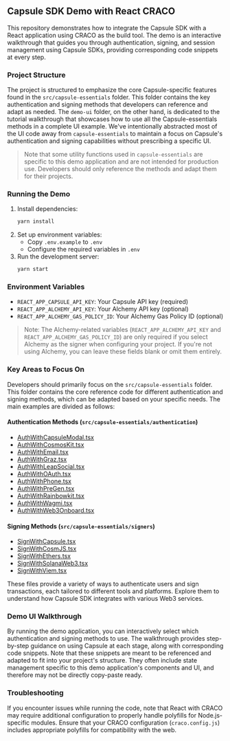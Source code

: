 ## Capsule SDK Demo with React CRACO

This repository demonstrates how to integrate the Capsule SDK with a React application using CRACO as the build tool.
The demo is an interactive walkthrough that guides you through authentication, signing, and session management using
Capsule SDKs, providing corresponding code snippets at every step.

### Project Structure

The project is structured to emphasize the core Capsule-specific features found in the `src/capsule-essentials` folder.
This folder contains the key authentication and signing methods that developers can reference and adapt as needed. The
`demo-ui` folder, on the other hand, is dedicated to the tutorial walkthrough that showcases how to use all the
Capsule-essentials methods in a complete UI example. We've intentionally abstracted most of the UI code away from
`capsule-essentials` to maintain a focus on Capsule's authentication and signing capabilities without prescribing a
specific UI.

> Note that some utility functions used in `capsule-essentials` are specific to this demo application and are not
> intended for production use. Developers should only reference the methods and adapt them for their projects.

### Running the Demo

1. Install dependencies:
   ```bash
   yarn install
   ```
2. Set up environment variables:
   - Copy `.env.example` to `.env`
   - Configure the required variables in `.env`
3. Run the development server:
   ```bash
   yarn start
   ```

### Environment Variables

- `REACT_APP_CAPSULE_API_KEY`: Your Capsule API key (required)
- `REACT_APP_ALCHEMY_API_KEY`: Your Alchemy API key (optional)
- `REACT_APP_ALCHEMY_GAS_POLICY_ID`: Your Alchemy Gas Policy ID (optional)

> Note: The Alchemy-related variables (`REACT_APP_ALCHEMY_API_KEY` and `REACT_APP_ALCHEMY_GAS_POLICY_ID`) are only
> required if you select Alchemy as the signer when configuring your project. If you're not using Alchemy, you can leave
> these fields blank or omit them entirely.

### Key Areas to Focus On

Developers should primarily focus on the `src/capsule-essentials` folder. This folder contains the core reference code
for different authentication and signing methods, which can be adapted based on your specific needs. The main examples
are divided as follows:

#### Authentication Methods (`src/capsule-essentials/authentication`)

- [AuthWithCapsuleModal.tsx](src/capsule-essentials/authentication/with-capsule-modal.tsx)
- [AuthWithCosmosKit.tsx](src/capsule-essentials/authentication/with-cosmos-kit.tsx)
- [AuthWithEmail.tsx](src/capsule-essentials/authentication/with-email.tsx)
- [AuthWithGraz.tsx](src/capsule-essentials/authentication/with-graz.tsx)
- [AuthWithLeapSocial.tsx](src/capsule-essentials/authentication/with-leap-social.tsx)
- [AuthWithOAuth.tsx](src/capsule-essentials/authentication/with-oauth.tsx)
- [AuthWithPhone.tsx](src/capsule-essentials/authentication/with-phone.tsx)
- [AuthWithPreGen.tsx](src/capsule-essentials/authentication/with-pregen.tsx)
- [AuthWithRainbowkit.tsx](src/capsule-essentials/authentication/with-rainbowkit.tsx)
- [AuthWithWagmi.tsx](src/capsule-essentials/authentication/with-wagmi.tsx)
- [AuthWithWeb3Onboard.tsx](src/capsule-essentials/authentication/with-web3-onboard.tsx)

#### Signing Methods (`src/capsule-essentials/signers`)

- [SignWithCapsule.tsx](src/capsule-essentials/signers/with-capsule-client.tsx)
- [SignWithCosmJS.tsx](src/capsule-essentials/signers/with-cosmjs.tsx)
- [SignWithEthers.tsx](src/capsule-essentials/signers/with-ethers.tsx)
- [SignWithSolanaWeb3.tsx](src/capsule-essentials/signers/with-solana-web3.tsx)
- [SignWithViem.tsx](src/capsule-essentials/signers/with-viem.tsx)

These files provide a variety of ways to authenticate users and sign transactions, each tailored to different tools and
platforms. Explore them to understand how Capsule SDK integrates with various Web3 services.

### Demo UI Walkthrough

By running the demo application, you can interactively select which authentication and signing methods to use. The
walkthrough provides step-by-step guidance on using Capsule at each stage, along with corresponding code snippets. Note
that these snippets are meant to be referenced and adapted to fit into your project's structure. They often include
state management specific to this demo application's components and UI, and therefore may not be directly copy-paste
ready.

### Troubleshooting

If you encounter issues while running the code, note that React with CRACO may require additional configuration to
properly handle polyfills for Node.js-specific modules. Ensure that your CRACO configuration (`craco.config.js`)
includes appropriate polyfills for compatibility with the web.
